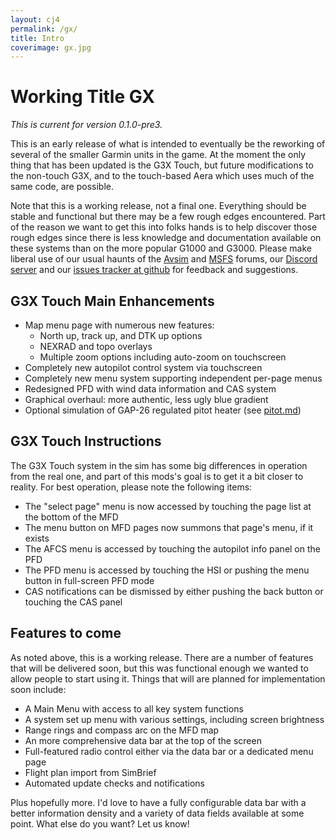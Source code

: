 ```yaml
---
layout: cj4
permalink: /gx/
title: Intro
coverimage: gx.jpg
---
```

# Working Title GX

*This is current for version 0.1.0-pre3.*

This is an early release of what is intended to eventually be the reworking of several of the smaller Garmin units in the game.  At the moment the only thing that has been updated is the G3X Touch, but future modifications to the non-touch G3X, and to the touch-based Aera which uses much of the same code, are possible.

Note that this is a working release, not a final one.  Everything should be stable and functional but there may be a few rough edges encountered.  Part of the reason we want to get this into folks hands is to help discover those rough edges since there is less knowledge and documentation available on these systems than on the more popular G1000 and G3000.  Please make liberal use of our usual haunts of the [Avsim](https://www.avsim.com/forums/forum/863-microsoft-flight-simulator-2020/) and [MSFS](https://forums.flightsimulator.com/c/aircraft/propellers-twin-props/151) forums, our [Discord server](https://discord.gg/UFbpQsu) and our [issues tracker at github](https://github.com/Working-Title-MSFS-Mods/fspackages/issues) for feedback and suggestions.

## G3X Touch Main Enhancements

* Map menu page with numerous new features:
  * North up, track up, and DTK up options
  * NEXRAD and topo overlays
  * Multiple zoom options including auto-zoom on touchscreen
* Completely new autopilot control system via touchscreen
* Completely new menu system supporting independent per-page menus
* Redesigned PFD with wind data information and CAS system
* Graphical overhaul: more authentic, less ugly blue gradient
* Optional simulation of GAP-26 regulated pitot heater (see [pitot.md](pitot.md))

## G3X Touch Instructions

The G3X Touch system in the sim has some big differences in operation from the real one, and part of this mods's goal is to get it a bit closer to reality.  For best operation, please note the following items:

* The "select page" menu is now accessed by touching the page list at the bottom of the MFD
* The menu button on MFD pages now summons that page's menu, if it exists
* The AFCS menu is accessed by touching the autopilot info panel on the PFD
* The PFD menu is accessed by touching the HSI or pushing the menu button in full-screen PFD mode
* CAS notifications can be dismissed by either pushing the back button or touching the CAS panel

## Features to come

As noted above, this is a working release.  There are a number of features that will be delivered soon, but this was functional enough we wanted to allow people to start using it.  Things that will are planned for implementation soon include:

* A Main Menu with access to all key system functions
* A system set up menu with various settings, including screen brightness
* Range rings and compass arc on the MFD map
* An more comprehensive data bar at the top of the screen
* Full-featured radio control either via the data bar or a dedicated menu page
* Flight plan import from SimBrief
* Automated update checks and notifications

Plus hopefully more.  I'd love to have a fully configurable data bar with a better information density and a variety of data fields available at some point.   What else do you want?  Let us know!